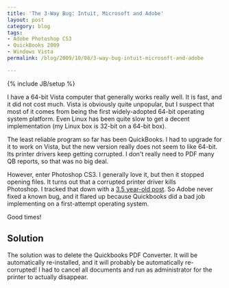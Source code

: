 ```yaml
---
title: 'The 3-Way Bug: Intuit, Microsoft and Adobe'
layout: post
category: blog
tags:
- Adobe Photoshop CS3
- QuickBooks 2009
- Windows Vista
permalink: /blog/2009/10/08/3-way-bug-intuit-microsoft-and-adobe

---
```

{% include JB/setup %}
<div id="node-59" class="node node-blog node-promoted">
  <div class="content clearfix">
    <div class="field field-name-body field-type-text-with-summary field-label-hidden"><div class="field-items"><div class="field-item even"><p>I have a 64-bit Vista computer that generally works really well. It is fast, and it did not cost much. Vista is obviously quite unpopular, but I suspect that most of it comes from being the first widely-adopted 64-bit operating system platform. Even Linux has been quite slow to get a decent implementation (my Linux box is 32-bit on a 64-bit box).</p>
<p>The least reliable program so far has been QuickBooks. I had to upgrade for it to work on Vista, but the new version really does not seem to like 64-bit. Its printer drivers keep getting corrupted. I don't really need to PDF many QB reports, so that was no big deal.</p>
<p>However, enter Photoshop CS3. I generally love it, but then it stopped opening files. It turns out that a corrupted printer driver kills Photoshop. I tracked that down with a <a href="http://forums.adobe.com/thread/501329?tstart=0">3.5 year-old post</a>. So Adobe never fixed a known bug, and it flared up because Quickbooks did a bad job implementing on a first-attempt operating system.</p>
<p>Good times!</p>
<h2>Solution</h2>
<p>The solution was to delete the Quickbooks PDF Converter. It will be automatically re-installed, and it will probably be automatically re-corrupted! I had to cancel all documents and run as administrator for the printer to actually disappear.</p></div></div></div>  </div>
</div>
